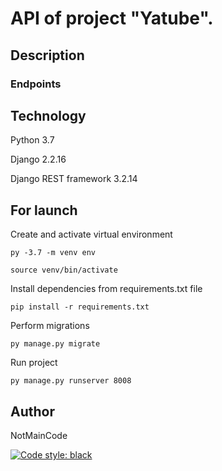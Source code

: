 # API of project "Yatube".

## Description



### Endpoints




## Technology

Python 3.7

Django 2.2.16

Django REST framework 3.2.14

## For launch

Create and activate virtual environment
```
py -3.7 -m venv env
```
```
source venv/bin/activate
```
Install dependencies from requirements.txt file
```
pip install -r requirements.txt
```
Perform migrations
```
py manage.py migrate
```
Run project
```
py manage.py runserver 8008
```

## Author

NotMainCode

[![Code style: black](https://img.shields.io/badge/code%20style-black-000000.svg)](https://github.com/psf/black)